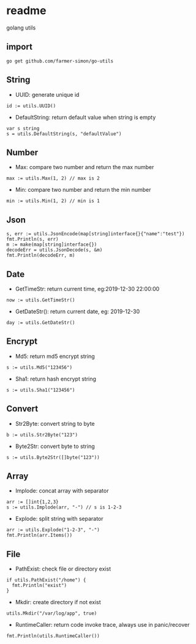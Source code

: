 # readme
golang utils

## import
```
go get github.com/farmer-simon/go-utils
```
## String
- UUID: generate unique id
```
id := utils.UUID()
```

- DefaultString: return default value when string is empty
```
var s string
s = utils.DefaultString(s, "defaultValue")
```

## Number
- Max: compare two number and return the max number
```
max := utils.Max(1, 2) // max is 2
```

- Min: compare two number and return the min number
```
min := utils.Min(1, 2) // min is 1
```

## Json
```
s, err := utils.JsonEncode(map[string]interface{}{"name":"test"})
fmt.Println(s, err)
m := make(map[string]interface{})
decodeErr = utils.JsonDecode(s, &m)
fmt.Println(decodeErr, m)
```

## Date
- GetTimeStr: return current time, eg:2019-12-30 22:00:00
```
now := utils.GetTimeStr()
``` 

- GetDateStr(): return current date, eg: 2019-12-30
```
day := utils.GetDateStr()
```

## Encrypt
- Md5: return md5 encrypt string
```
s := utils.Md5("123456")
```

- Sha1: return hash encrypt string
```
s := utils.Sha1("123456")
```

## Convert
- Str2Byte: convert string to byte
```
b := utils.Str2Byte("123")
```

- Byte2Str: convert byte to string
```
s := utils.Byte2Str([]byte("123"))
```

## Array
- Implode: concat array with separator
```
arr := []int{1,2,3}
s := utils.Implode(arr, "-") // s is 1-2-3
```

- Explode: split string with separator
```
arr := utils.Explode("1-2-3", "-")
fmt.Println(arr.Items())
```

## File
- PathExist: check file or directory exist
```
if utils.PathExist("/home") {
  fmt.Println("exist")
}
```

- Mkdir: create directory if not exist
```
utils.Mkdir("/var/log/app", true)
```

- RuntimeCaller: return code invoke trace, always use in panic/recover
```
fmt.Println(utils.RuntimeCaller())
```
